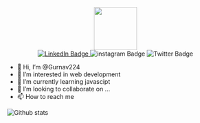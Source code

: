 <div id="header" align="center">
  <img src="https://media.giphy.com/media/M9gbBd9nbDrOTu1Mqx/giphy.gif" width="100"/>
</div>


<div id="badges" align="center">
  <a target="_blank" href="https://www.linkedin.com/in/gurnav-chaudhary-55310a1a1/"> 
  <img src="https://img.shields.io/badge/LinkedIn-blue?style=for-the-badge&logo=linkedin&logoColor=white" alt="LinkedIn Badge"/>
  </a>
  <img src="https://img.shields.io/badge/instagram-red?style=for-the-badge&logo=instagram&logoColor=white" alt="instagram Badge"/>
  <img src="https://img.shields.io/badge/Twitter-blue?style=for-the-badge&logo=twitter&logoColor=white" alt="Twitter Badge"/>
</div>


- 👋 Hi, I’m @Gurnav224
- 👀 I’m interested in web development
- 🌱 I’m currently learning javascipt
- 💞️ I’m looking to collaborate on ...
- 📫 How to reach me 

<!---
Gurnav224/Gurnav224 is a ✨ special ✨ repository because its `README.md` (this file) appears on your GitHub profile.
You can click the Preview link to take a look at your changes.
--->

![Github stats](https://github-readme-stats.vercel.app/api?username=Gurnav224)

